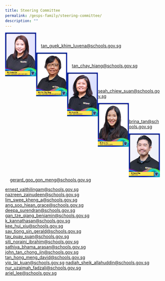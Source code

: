 ```yaml
---
title: Steering Committee
permalink: /gesps-family/steering-committee/
description: ""
---
```

<img src="/images/mrs%20luvena%20lim%202.jpg" align="left" style="width:20%"><br><br>&nbsp;&nbsp;&nbsp;
[tan_guek_khim_luvena@schools.gov.sg](mailto:Tan_Guek_Khim_Luvena@schools.gov.sg)

<img src="/images/mdm%20tan%20chay%20hiang.jpg" align="left" style="width:20%"><br><br>&nbsp;&nbsp;&nbsp;
[tan_chay_hiang@schools.gov.sg](mailto:tan_chay_hiang@schools.gov.sg)

<img src="/images/mrs%20angela%20ho%202.jpg" align="left" style="width:20%"><br><br>&nbsp;&nbsp;&nbsp;
[seah_chiew_suan@schools.gov.sg](mailto:Seah_Chiew_Suan@schools.gov.sg)

<img src="/images/ms%20brina%20tan%20(2).jpg" align="left" style="width:20%"><br><br>&nbsp;&nbsp;&nbsp;
[brina_tan@schools.gov.sg](mailto:brina_tan@schools.gov.sg)

<img src="/images/mr%20gerard%20woo.jpg" align="left" style="width:20%"><br><br>&nbsp;&nbsp;&nbsp;
[gerard_goo_gon_meng@schools.gov.sg](mailto:Gerard_Woo_Hon_meng)

[ernest_vaithilingam@schools.gov.sg](mailto:Ernest_Vaithilingam@schools.gov.sg)<br>
[nazreen_zainudeen@schools.gov.sg](mailto:Nazreen_Zainudeen@schools.gov.sg)<br>
[lim_swee_kheng_a@schools.gov.sg](mailto:lim_swee_kheng_a@schools.gov.sg)<br>
[ang_soo_hiean_grace@schools.gov.sg](mailto:ang_soo_hiean_grace@schools.gov.sg)<br>
[deepa_surendran@schools.gov.sg](mailto:Deepa_Surendran@schools.gov.sg)<br>
[gan_tze_qiang_benjamin@schools.gov.sg](mailto:gan_tze_qiang_benjamin@schools.gov.sg)<br>
[k_kannathasan@schools.gov.sg](mailto:K_Kannathasan@schools.gov.sg)<br>
[kee_hui_xiu@schools.gov.sg](mailto:kee_hui_xiu@schools.gov.sg)<br>
[say_tiong_sin_gerald@schools.gov.sg](mailto:say_tiong_sin_gerald@schools.gov.sg)<br>
[tay_puay_suan@schools.gov.sg](mailto:tay_puay_suan@schools.gov.sg)<br>
[siti_noraini_ibrahim@schools.gov.sg](mailto:siti_noraini_ibrahim@schools.gov.sg)<br>
[sathiya_bhama_arasan@schools.gov.sg](mailto:sathiya_bhama_arasan@schools.gov.sg)<br>
[john_tan_chong_jin@schools.gov.sg](mailto:john_tan_chong_jin@schools.gov.sg)<br>
[tan_hong_meng_david@schools.gov.sg](mailto:tan_hong_meng_david@schools.gov.sg)<br>
[yip_lai_kuan@schools.gov.sg](mailto:yip_lai_kuan@schools.gov.sg)
[nadiah_sheik_allahuddin@schools.gov.sg](mailto:nadiah_sheik_allahuddin@schools.gov.sg)<br>
[nur_uzaimah_fadzali@schools.gov.sg](mailto:nur_uzaimah_fadzali@schools.gov.sg)<br>
[ariel_lee@schools.gov.sg](mailto:ariel_lee@schools.gov.sg)<br>